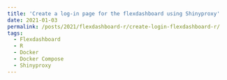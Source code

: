 ```yaml
---
title: 'Create a log-in page for the flexdashboard using Shinyproxy'
date: 2021-01-03
permalink: /posts/2021/flexdashboard-r/create-login-flexdashboard-r/
tags:
  - Flexdashboard
  - R
  - Docker
  - Docker Compose
  - Shinyproxy
---
```

